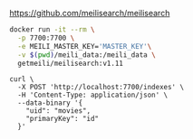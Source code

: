 

https://github.com/meilisearch/meilisearch


```bash
docker run -it --rm \
  -p 7700:7700 \
  -e MEILI_MASTER_KEY='MASTER_KEY'\
  -v $(pwd)/meili_data:/meili_data \
  getmeili/meilisearch:v1.11

```


```
curl \
  -X POST 'http://localhost:7700/indexes' \
  -H 'Content-Type: application/json' \
  --data-binary '{
    "uid": "movies",
    "primaryKey": "id"
  }'
```